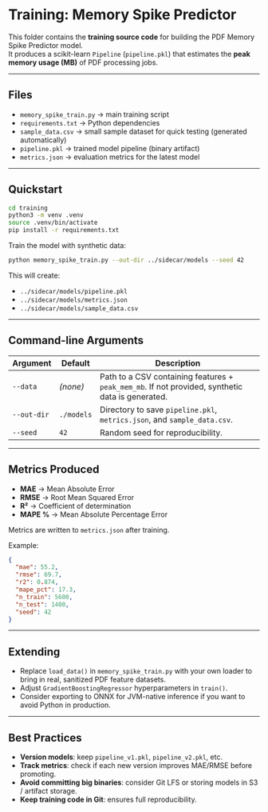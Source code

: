 # Training: Memory Spike Predictor

This folder contains the **training source code** for building the PDF Memory Spike Predictor model.  
It produces a scikit-learn `Pipeline` (`pipeline.pkl`) that estimates the **peak memory usage (MB)** of PDF processing jobs.

---

## Files

- `memory_spike_train.py` → main training script
- `requirements.txt` → Python dependencies
- `sample_data.csv` → small sample dataset for quick testing (generated automatically)
- `pipeline.pkl` → trained model pipeline (binary artifact)
- `metrics.json` → evaluation metrics for the latest model

---

## Quickstart

```bash
cd training
python3 -m venv .venv
source .venv/bin/activate
pip install -r requirements.txt
```

Train the model with synthetic data:

```bash
python memory_spike_train.py --out-dir ../sidecar/models --seed 42
```

This will create:

- `../sidecar/models/pipeline.pkl`
- `../sidecar/models/metrics.json`
- `../sidecar/models/sample_data.csv`

---

## Command-line Arguments

| Argument      | Default      | Description                                                                 |
|---------------|--------------|-----------------------------------------------------------------------------|
| `--data`      | *(none)*     | Path to a CSV containing features + `peak_mem_mb`. If not provided, synthetic data is generated. |
| `--out-dir`   | `./models`   | Directory to save `pipeline.pkl`, `metrics.json`, and `sample_data.csv`.    |
| `--seed`      | `42`         | Random seed for reproducibility.                                            |

---

## Metrics Produced

- **MAE** → Mean Absolute Error
- **RMSE** → Root Mean Squared Error
- **R²** → Coefficient of determination
- **MAPE %** → Mean Absolute Percentage Error

Metrics are written to `metrics.json` after training.

Example:

```json
{
  "mae": 55.2,
  "rmse": 69.7,
  "r2": 0.874,
  "mape_pct": 17.3,
  "n_train": 5600,
  "n_test": 1400,
  "seed": 42
}
```

---

## Extending

- Replace `load_data()` in `memory_spike_train.py` with your own loader to bring in real, sanitized PDF feature datasets.
- Adjust `GradientBoostingRegressor` hyperparameters in `train()`.
- Consider exporting to ONNX for JVM-native inference if you want to avoid Python in production.

---

## Best Practices

- **Version models**: keep `pipeline_v1.pkl`, `pipeline_v2.pkl`, etc.
- **Track metrics**: check if each new version improves MAE/RMSE before promoting.
- **Avoid committing big binaries**: consider Git LFS or storing models in S3 / artifact storage.
- **Keep training code in Git**: ensures full reproducibility.  
